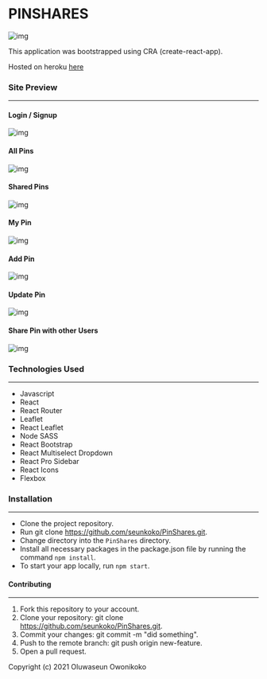 # PINSHARES

![img](https://raw.githubusercontent.com/seunkoko/PinShares/main/public/pin-share-image.png)

This application was bootstrapped using CRA (create-react-app).

Hosted on heroku [here](https://pinshares.herokuapp.com/)


### Site Preview
---
#### Login / Signup
![img](https://raw.githubusercontent.com/seunkoko/PinShares/main/public/login.png)

#### All Pins
![img](https://raw.githubusercontent.com/seunkoko/PinShares/main/public/allpins.png)

#### Shared Pins
![img](https://raw.githubusercontent.com/seunkoko/PinShares/main/public/sharedpins.png)

#### My Pin
![img](https://raw.githubusercontent.com/seunkoko/PinShares/main/public/mypins.png)

#### Add Pin
![img](https://raw.githubusercontent.com/seunkoko/PinShares/main/public/addpins.png)

#### Update Pin
![img](https://raw.githubusercontent.com/seunkoko/PinShares/main/public/updatepin.png)

#### Share Pin with other Users
![img](https://raw.githubusercontent.com/seunkoko/PinShares/main/public/sharepin.png)


### Technologies Used
---

- Javascript
- React
- React Router
- Leaflet
- React Leaflet
- Node SASS
- React Bootstrap
- React Multiselect Dropdown
- React Pro Sidebar
- React Icons
- Flexbox


### Installation
---

- Clone the project repository.
- Run git clone https://github.com/seunkoko/PinShares.git.
- Change directory into the `PinShares` directory.
- Install all necessary packages in the package.json file by running the command `npm install`.
- To start your app locally, run `npm start`.


#### Contributing
---

1. Fork this repository to your account.
2. Clone your repository: git clone https://github.com/seunkoko/PinShares.git.
4. Commit your changes: git commit -m "did something".
5. Push to the remote branch: git push origin new-feature.
6. Open a pull request.


Copyright (c) 2021 Oluwaseun Owonikoko
